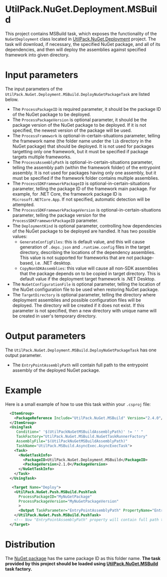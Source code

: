 # UtilPack.NuGet.Deployment.MSBuild

This project contains MSBuild task, which exposes the functionality of the `NuGetDeployment` class located in [UtilPack.NuGet.Deployment](../UtilPack.NuGet.Deployment) project.
The task will download, if necessary, the specified NuGet package, and all of its dependencies, and then will deploy the assemblies against specified framework into given directory.

# Input parameters
The input parameters of the `UtilPack.NuGet.Deployment.MSBuild.DeployNuGetPackageTask` are listed below.
* The `ProcessPackageID` is required parameter, it should be the package ID of the NuGet package to be deployed.
* The `ProcessPackageVersion` is optional parameter, it should be the package version of the NuGet package to be deployed. If it is not specified, the newest version of the package will be used.
* The `ProcessFramework` is optional-in-certain-situations parameter, telling the framework name (the folder name under the `lib` directory in the NuGet package) that should be deployed. It is not used for packages targetting only one framework, but it must be specified if package targets multiple frameworks.
* The `ProcessAssemblyPath` is optional-in-certain-situations parameter, telling the assembly path (within the framework folder) of the entrypoint assembly. It is not used for packages having only one assembly, but it must be specified if the framework folder contains multiple assemblies.
* The `ProcessSDKFrameworkPackageID` is optional-in-certain-situations parameter, telling the package ID of the framework main package. For example, for .NET Core, the framework package ID is `Microsoft.NETCore.App`. If not specified, automatic detection will be attempted.
* The `ProcessSDKFrameworkPackageVersion` is optional-in-certain-situations parameter, telling the package version for the `ProcessSDKFrameworkPackageID` parameter.
* The `DeploymentKind` is optional parameter, controlling how dependencies of the NuGet package to be deployed are handled. It has two possible values:
    * `GenerateConfigFiles`: this is default value, and this will cause generation of `.deps.json` and `.runtime.config` files in the target directory, describing the locations of the dependency assemblies. This value is not supported for frameworks that are not package-based, i.e. .NET desktop.
    * `CopyNonSDKAssemblies`: this value will cause all non-SDK assemblies that the package depends on to be copied in target directory. This is default value if the deployment target framework is .NET Desktop.
* The `NuGetConfigurationFile` is optional parameter, telling the location of the NuGet configuration file to be used when restoring NuGet package.
* The `TargetDirectory` is optional parameter, telling the directory where deployment assemblies and possible configuration files will be deployed. The directory will be created if it does not exist. If this parameter is not specified, then a new directory with unique name will be created in user's temporary directory.

# Output parameters
The `UtilPack.NuGet.Deployment.MSBuild.DeployNuGetPackageTask` has one output parameter.
* The `EntryPointAssemblyPath` will contain full path to the entrypoint assembly of the deployed NuGet package.

# Example
Here is a small example of how to use this task within your `.csproj` file:
```xml
  <ItemGroup>
    <PackageReference Include="UtilPack.NuGet.MSBuild" Version="2.4.0"/>
  </ItemGroup>
  <UsingTask
     Condition=" '$(UtilPackNuGetMSBuildAssemblyPath)' != '' "
     TaskFactory="UtilPack.NuGet.MSBuild.NuGetTaskRunnerFactory"
     AssemblyFile="$(UtilPackNuGetMSBuildAssemblyPath)"
     TaskName="UtilPack.MSBuild.AsyncExec.AsyncExecTask">
    <Task>
      <NuGetTaskInfo>
        <PackageID>UtilPack.NuGet.Deployment.MSBuild</PackageID>
        <PackageVersion>2.1.0</PackageVersion>
      </NuGetTaskInfo>
    </Task>
  </UsingTask>

   <Target Name="Deploy">
    <UtilPack.NuGet.Push.MSBuild.PushTask
      ProcessPackageID="MyNuGetPackage"
      ProcessPackageVersion="MyNuGetPackageVersion"
      >
      <Output TaskParameter="EntryPointAssemblyPath" PropertyName="EntryPointAssemblyPath" />
    </UtilPack.NuGet.Push.MSBuild.PushTask>
    <!-- Now "EntryPointAssemblyPath" property will contain full path the the .dll file -->
  </Target>

```

# Distribution
The [NuGet package](http://www.nuget.org/packages/UtilPack.NuGet.Deployment.MSBuild) has the same package ID as this folder name.
__The task provided by this project should be loaded using [UtilPack.NuGet.MSBuild](../UtilPack.NuGet.MSBuild) task factory.__